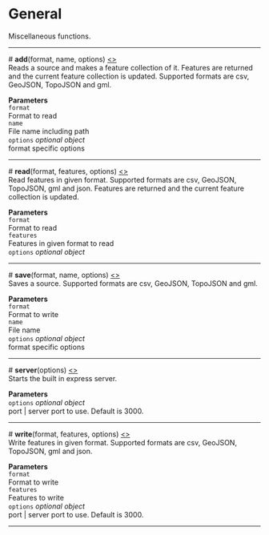 # General
Miscellaneous functions.

---

<a id="add">#</a> **add**(format, name, options) [<>](https://github.com/afogelberg/geomangler/blob/master/lib/add.js)<br>
Reads a source and makes a feature collection of it. Features are returned and the current feature collection is updated. Supported formats are csv, GeoJSON, TopoJSON and gml.

**Parameters**<br>
`format`<br>
Format to read<br>
`name`<br>
File name including path<br>
`options` *optional object*<br>
format specific options

---

<a id="read">#</a> **read**(format, features, options) [<>](https://github.com/afogelberg/geomangler/blob/master/lib/read.js)<br>
Read features in given format. Supported formats are csv, GeoJSON, TopoJSON, gml and json. Features are returned and the current feature collection is updated.

**Parameters**<br>
`format`<br>
Format to read<br>
`features`<br>
Features in given format to read<br>
`options` *optional object*<br>

---
<a id="save">#</a> **save**(format, name, options) [<>](https://github.com/afogelberg/geomangler/blob/master/lib/save.js)<br>
Saves a source. Supported formats are csv, GeoJSON, TopoJSON and gml.

**Parameters**<br>
`format`<br>
Format to write<br>
`name`<br>
File name<br>
`options` *optional object*<br>
format specific options

---

<a id="server">#</a> **server**(options) [<>](https://github.com/afogelberg/geomangler/blob/master/server/server.js)<br>
Starts the built in express server.

**Parameters**<br>
`options` *optional object*<br>
port | server port to use. Default is 3000.

---

<a id="write">#</a> **write**(format, features, options) [<>](https://github.com/afogelberg/geomangler/blob/master/lib/write.js)<br>
Write features in given format. Supported formats are csv, GeoJSON, TopoJSON, gml and json.

**Parameters**<br>
`format`<br>
Format to write<br>
`features`<br>
Features to write<br>
`options` *optional object*<br>
port | server port to use. Default is 3000.

---
